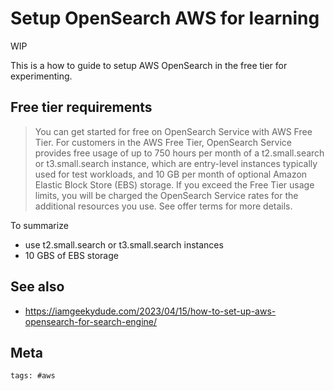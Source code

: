 # Setup OpenSearch AWS for learning

WIP

This is a how to guide to setup AWS OpenSearch in the free tier for
experimenting.

## Free tier requirements

> You can get started for free on OpenSearch Service with AWS Free Tier. For
> customers in the AWS Free Tier, OpenSearch Service provides free usage of up
> to 750 hours per month of a t2.small.search or t3.small.search instance, which
> are entry-level instances typically used for test workloads, and 10 GB per
> month of optional Amazon Elastic Block Store (EBS) storage. If you exceed the
> Free Tier usage limits, you will be charged the OpenSearch Service rates for
> the additional resources you use. See offer terms for more details.

To summarize

- use t2.small.search or t3.small.search instances
- 10 GBS of EBS storage

## See also

- https://iamgeekydude.com/2023/04/15/how-to-set-up-aws-opensearch-for-search-engine/

## Meta

    tags: #aws